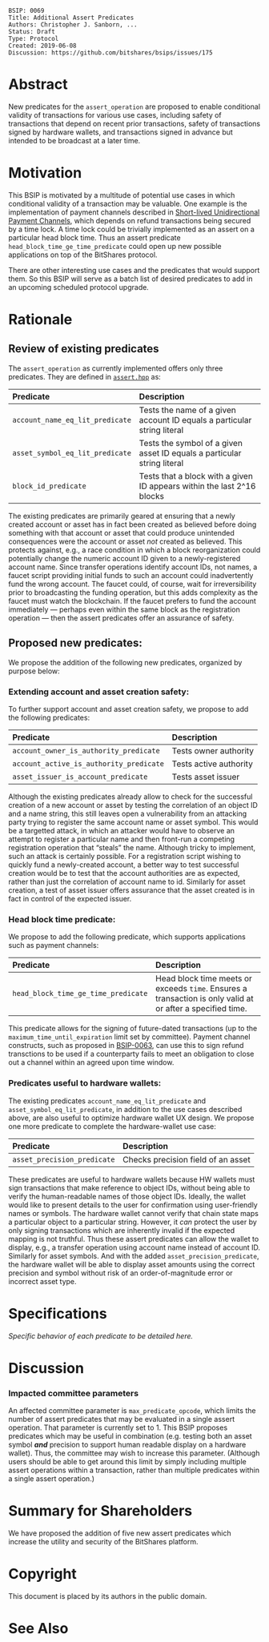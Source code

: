     BSIP: 0069
    Title: Additional Assert Predicates
    Authors: Christopher J. Sanborn, ...
    Status: Draft
    Type: Protocol
    Created: 2019-06-08
    Discussion: https://github.com/bitshares/bsips/issues/175

# Abstract

New predicates for the `assert_operation` are proposed to enable conditional validity of transactions for various use cases, including safety of transactions that depend on recent prior transactions, safety of transactions signed by hardware wallets, and transactions signed in advance but intended to be broadcast at a later time.

# Motivation

This BSIP is motivated by a multitude of potential use cases in which conditional validity of a transaction may be valuable.  One example is the implementation of payment channels described in [Short-lived Unidirectional Payment Channels](bsip-0063.md), which depends on refund transactions being secured by a time lock.  A time lock could be trivially implemented as an assert on a particular head block time.  Thus an assert predicate `head_block_time_ge_time_predicate` could open up new possible applications on top of the BitShares protocol.

There are other interesting use cases and the predicates that would support them.  So this BSIP will serve as a batch list of desired predicates to add in an upcoming scheduled protocol upgrade.

# Rationale

## Review of existing predicates

The `assert_operation` as currently implemented offers only three predicates.  They are defined in [`assert.hpp`](https://github.com/bitshares/bitshares-core/blob/e3d1226e30cbd1e2b081642ad04aa7e2f27ac1af/libraries/chain/include/graphene/chain/protocol/assert.hpp) as:

| Predicate | Description |
|:----------|:------------|
| `account_name_eq_lit_predicate` | Tests the name of a given account ID equals a particular string literal |
| `asset_symbol_eq_lit_predicate` | Tests the symbol of a given asset ID equals a particular string literal |
| `block_id_predicate`            | Tests that a block with a given ID appears within the last 2^16 blocks |

The existing predicates are primarily geared at ensuring that a newly created account or asset has in fact been created as believed before doing something with that account or asset that could produce unintended consequences were the account or asset _not_ created as believed. This protects against, e.g., a race condition in which a block reorganization could potentially change the numeric account ID given to a newly-registered account name.  Since transfer operations identify account IDs, not names, a faucet script providing initial funds to such an account could inadvertently fund the wrong account.  The faucet could, of course, wait for irreversibility prior to broadcasting the funding operation, but this adds complexity as the faucet must watch the blockchain.  If the faucet prefers to fund the account immediately — perhaps even within the same block as the registration operation — then the assert predicates offer an assurance of safety.

## Proposed new predicates:

We propose the addition of the following new predicates, organized by purpose below:

### Extending account and asset creation safety:

To further support account and asset creation safety, we propose to add the following predicates:

| Predicate | Description |
|:----------|:------------|
| `account_owner_is_authority_predicate` | Tests owner authority |
| `account_active_is_authority_predicate` | Tests active authority |
| `asset_issuer_is_account_predicate` | Tests asset issuer |

Although the existing predicates already allow to check for the successful creation of a new account or asset by testing the correlation of an object ID and a name string, this still leaves open a vulnerability from an attacking party trying to register the same account name or asset symbol.  This would be a targetted attack, in which an attacker would have to observe an attempt to register a particular name and then front-run a competing registration operation that “steals” the name.  Although tricky to implement, such an attack is certainly possible.  For a registration script wishing to quickly fund a newly-created account, a better way to test successful creation would be to test that the account authorities are as expected, rather than just the correlation of account name to id. Similarly for asset creation, a test of asset issuer offers assurance that the asset created is in fact in control of the expected issuer.

### Head block time predicate:

We propose to add the following predicate, which supports applications such as payment channels:

| Predicate | Description |
|:----------|:------------|
| `head_block_time_ge_time_predicate` | Head block time meets or exceeds `time`. Ensures a transaction is only valid at or after a specified time. |

This predicate allows for the signing of future-dated transactions (up to the `maximum_time_until_expiration` limit set by committee).  Payment channel constructs, such as proposed in [BSIP-0063](bsip-0063.md), can use this to sign refund transctions to be used if a counterparty fails to meet an obligation to close out a channel within an agreed upon time window.

### Predicates useful to hardware wallets:

The existing predicates `account_name_eq_lit_predicate` and `asset_symbol_eq_lit_predicate`, in addition to the use cases described above, are also useful to optimize hardware wallet UX design.  We propose one more predicate to complete the hardware-wallet use case:

| Predicate | Description |
|:----------|:------------|
| `asset_precision_predicate` | Checks precision field of an asset |

These predicates are useful to hardware wallets because HW wallets must sign transactions that make reference to object IDs, without being able to verify the human-readable names of those object IDs.  Ideally, the wallet would like to present details to the user for confirmation using user-friendly names or symbols.  The hardware wallet cannot verify that chain state maps a particular object to a particular string.  However, it _can_ protect the user by only signing transactions which are inherently invalid if the expected mapping is not truthful.  Thus these assert predicates can allow the wallet to display, e.g., a transfer operation using account name instead of account ID.  Similarly for asset symbols.  And with the added `asset_precision_predicate`, the hardware wallet will be able to display asset amounts using the correct precision and symbol without risk of an order-of-magnitude error or incorrect asset type.

# Specifications

_Specific behavior of each predicate to be detailed here._

# Discussion

### Impacted committee parameters

An affected committee parameter is `max_predicate_opcode`, which limits the number of assert predicates that may be evaluated in a single assert operation.  That parameter is currently set to 1.  This BSIP proposes predicates which may be useful in combination (e.g. testing both an asset symbol ___and___ precision to support human readable display on a hardware wallet).  Thus, the committee may wish to increase this parameter.  (Although users should be able to get around this limit by simply including multiple assert operations within a transaction, rather than multiple predicates within a single assert operation.)

# Summary for Shareholders

We have proposed the addition of five new assert predicates which increase the utility and security of the BitShares platform.

# Copyright

This document is placed by its authors in the public domain.

# See Also
